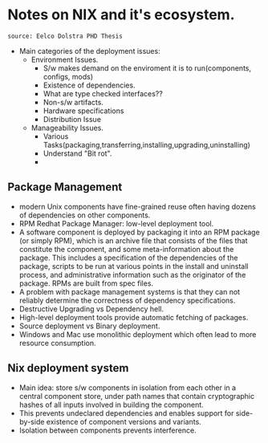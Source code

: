 # Notes on NIX and it's ecosystem.

`source: Eelco Dolstra PHD Thesis`

- Main categories of the deployment issues:
    - Environment Issues.
        - S/w makes demand on the enviroment it is to run(components, configs, mods)
        - Existence of dependencies.
        - What are type checked interfaces??
        - Non-s/w artifacts.
        - Hardware specifications
        - Distribution Issue
    - Manageability Issues. 
        - Various Tasks(packaging,transferring,installing,upgrading,uninstalling)
        - Understand "Bit rot".
        -

## Package Management

- modern Unix components have fine-grained reuse often having dozens of dependencies on other components.
- RPM Redhat Package Manager: low-level deployment tool.
- A software component is deployed by packaging it into an RPM package (or simply RPM), which is an archive file that consists of the files that constitute the component, and some meta-information about the package. This includes a specification of the dependencies of the package, scripts to be run at various points in the install and uninstall process, and administrative information such as the originator of the package. RPMs are built from spec files.
- A problem with package management systems is that they can not reliably determine the correctness of dependency specifications.
- Destructive Upgrading vs Dependency hell.
- High-level deployment tools provide automatic fetching of packages.
- Source deployment vs Binary deployment.
- Windows and Mac use monolithic deployment which often lead to more resource consumption.

## Nix deployment system

- Main idea: store s/w components in isolation from each other in a central component store, under path names that contain cryptographic hashes of all inputs involved in building the component.
- This prevents undeclared dependencies and enables support for side-by-side existence of component versions and variants.
- Isolation between components prevents interference.
